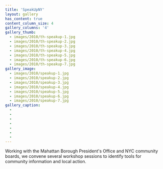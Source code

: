 ```yaml
---
title: 'SpeakUpNY'
layout: gallery
has_content: true
content_column_size: 4
gallery_columns: '4'
gallery_thumb: 
  - images/2010/th-speakup-1.jpg
  - images/2010/th-speakup-2.jpg
  - images/2010/th-speakup-3.jpg
  - images/2010/th-speakup-4.jpg
  - images/2010/th-speakup-5.jpg
  - images/2010/th-speakup-6.jpg
  - images/2010/th-speakup-7.jpg
gallery_image:
  - images/2010/speakup-1.jpg
  - images/2010/speakup-2.jpg
  - images/2010/speakup-3.jpg
  - images/2010/speakup-4.jpg
  - images/2010/speakup-5.jpg
  - images/2010/speakup-6.jpg
  - images/2010/speakup-7.jpg
gallery_caption: 
  - 
  -
  -
  -
  -
  -
  -
---
```


Working with the Mahattan Borough President's Office and NYC community boards, we convene several workshop sessions to identify tools for community information and local action.